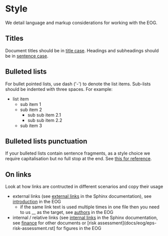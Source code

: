 # Style
We detail language and markup considerations for working with the EOG.

## Titles
Document titles should be in [title case](https://grammar.yourdictionary.com/capitalization/rules-for-capitalization-in-titles.html). Headings and subheadings should be in [sentence case](https://proofreadmyessay.co.uk/writing-tips/title-case-sentence-case-headings/).

## Bulleted lists
For bullet pointed lists, use dash ('-') to denote the list items. Sub-lists should be indented with three spaces. For example:
- list item
   - sub item 1
   - sub item 2
     - sub sub item 2.1
     - sub sub item 2.2
   - sub item 3
  
## Bulleted lists punctuation
If your bulleted lists contain sentence fragments, as a style choice we require capitalisation but no full stop at the end. See [this for reference](https://www.grammarly.com/blog/bullet-points/).

## On links
Look at how links are contructed in different scenarios and copy their usage
- external links (see [external links](https://www.sphinx-doc.org/en/master/usage/restructuredtext/basics.html#hyperlinks) in the Sphinx documentation), see [introduction](docs/eog/introduction.rst) in the EOG
   - if the same link text is used multiple times in one file then you need to us __ as the target, see [authors](docs/eog/authors.rst) in the EOG
- internal / relative links (see [internal links](https://www.sphinx-doc.org/en/master/usage/restructuredtext/roles.html#ref-role) in the Sphinx documentation, see [finance](docs/eog/eps-finance.rst) for other documents or [risk assessment](docs/eog/eps-risk-assessment.rst] for figures in the EOG
